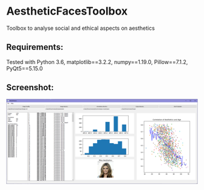 # AestheticFacesToolbox
Toolbox to analyse social and ethical aspects on aesthetics

## Requirements:
Tested with Python 3.6, matplotlib==3.2.2, numpy==1.19.0, Pillow==7.1.2, PyQt5==5.15.0

## Screenshot:
![Aesthetic Faces Toolbox](img/aestheticToolbox.png)
